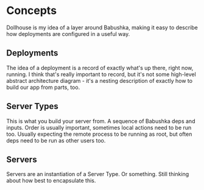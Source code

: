 # Concepts

Dollhouse is my idea of a layer around Babushka, making it easy to describe how deployments are configured in a useful way.

## Deployments

The idea of a deployment is a record of exactly what's up there, right now, running. I think that's really important to record, but it's not some high-level abstract architecture diagram - it's a nesting description of exactly how to build our app from parts, too.

## Server Types

This is what you build your server from. A sequence of Babushka deps and inputs. Order is usually important, sometimes local actions need to be run too. Usually expecting the remote process to be running as root, but often deps need to be run as other users too.

## Servers

Servers are an instantiation of a Server Type. Or something. Still thinking about how best to encapsulate this.
